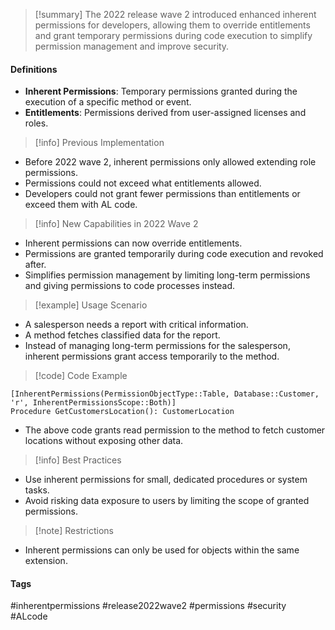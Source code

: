 >[!summary]
The 2022 release wave 2 introduced enhanced inherent permissions for developers, allowing them to override entitlements and grant temporary permissions during code execution to simplify permission management and improve security.

#### Definitions
- **Inherent Permissions**: Temporary permissions granted during the execution of a specific method or event.
- **Entitlements**: Permissions derived from user-assigned licenses and roles.

>[!info] Previous Implementation
- Before 2022 wave 2, inherent permissions only allowed extending role permissions.
- Permissions could not exceed what entitlements allowed.
- Developers could not grant fewer permissions than entitlements or exceed them with AL code.

>[!info] New Capabilities in 2022 Wave 2
- Inherent permissions can now override entitlements.
- Permissions are granted temporarily during code execution and revoked after.
- Simplifies permission management by limiting long-term permissions and giving permissions to code processes instead.

>[!example] Usage Scenario
- A salesperson needs a report with critical information.
- A method fetches classified data for the report.
- Instead of managing long-term permissions for the salesperson, inherent permissions grant access temporarily to the method.

>[!code] Code Example
```al
[InherentPermissions(PermissionObjectType::Table, Database::Customer, 'r', InherentPermissionsScope::Both)]
Procedure GetCustomersLocation(): CustomerLocation
```
- The above code grants read permission to the method to fetch customer locations without exposing other data.

>[!info] Best Practices
- Use inherent permissions for small, dedicated procedures or system tasks.
- Avoid risking data exposure to users by limiting the scope of granted permissions.

>[!note] Restrictions
- Inherent permissions can only be used for objects within the same extension.
#### Tags
#inherentpermissions #release2022wave2 #permissions #security #ALcode
